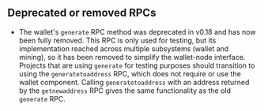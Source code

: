 Deprecated or removed RPCs
--------------------------
- The wallet's `generate` RPC method was deprecated in v0.18 and has now
  been fully removed.  This RPC is only used for
  testing, but its implementation reached across multiple subsystems
  (wallet and mining), so it has been removed to simplify the
  wallet-node interface.  Projects that are using `generate` for testing
  purposes should transition to using the `generatetoaddress` RPC, which
  does not require or use the wallet component. Calling
  `generatetoaddress` with an address returned by the `getnewaddress`
  RPC gives the same functionality as the old `generate` RPC.